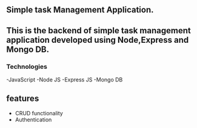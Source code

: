 ## Simple task Management Application.

## This is the backend of simple task management application developed using Node,Express and Mongo DB.

### Technologies

-JavaScript
-Node JS
-Express JS
-Mongo DB

## features

- CRUD functionality
- Authentication
